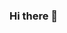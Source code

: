 ### Hi there 👋

<!--
<h1 align="center">Hi, I'm Heja</h1>
<h3 align="center">A software developer from Samsun/Turkey</h3>

<h3 align="center">Connect with me:</h3>
<p align="center">
  <a href="https://www.linkedin.com/in/heja-arslan-45065020a/" target="_blank">
    <img align="center" src="https://raw.githubusercontent.com/rahuldkjain/github-profile-readme-generator/master/src/images/icons/Social/linked-in-alt.svg" alt="https://www.linkedin.com/in/berke-alp/" title="LinkedIn" height="30" width="40" />
  </a>
  
  <a href="https://discordapp.com/users/Xeja" target="_blank">
    <img align="center" src="https://raw.githubusercontent.com/rahuldkjain/github-profile-readme-generator/master/src/images/icons/Social/discord.svg" alt="Beşinci Faz#8192" title="Discord" height="30" width="40" />
  </a>
  <a href="https://www.instagram.com/hejarslan4" target="_blank">
    <img align="center" src="https://raw.githubusercontent.com/rahuldkjain/github-profile-readme-generator/master/src/images/icons/Social/instagram.svg" alt="@berkealpcaliskan" title="Instagram" height="30" width="40" />
  </a>
 
<br>
<h2 align="center">Profile Statistics</h2>
<p align="center"> <img src="https://github-readme-stats.vercel.app/api?username=Xeja&theme=radical&hide=prs,issues" alt="berke-alp" /> </p>
<p align="center"> <img src="https://github-readme-stats.vercel.app/api/top-langs/?username=Xeja&layout=compact&theme=radical" alt="berke-alp" /> </p>
<p align="center"> <img src="https://komarev.com/ghpvc/?username=Xeja&label=Profile%20Views&color=0e75b6&style=flat" alt="berke-alp" /> </p>
 

